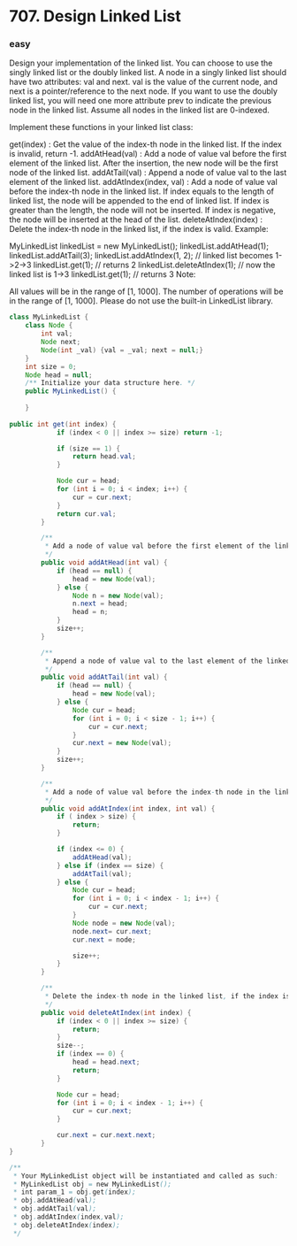 # 707. Design Linked List
### easy
Design your implementation of the linked list. You can choose to use the singly linked list or the doubly linked list. A node in a singly linked list should have two attributes: val and next. val is the value of the current node, and next is a pointer/reference to the next node. If you want to use the doubly linked list, you will need one more attribute prev to indicate the previous node in the linked list. Assume all nodes in the linked list are 0-indexed.

Implement these functions in your linked list class:

get(index) : Get the value of the index-th node in the linked list. If the index is invalid, return -1.
addAtHead(val) : Add a node of value val before the first element of the linked list. After the insertion, the new node will be the first node of the linked list.
addAtTail(val) : Append a node of value val to the last element of the linked list.
addAtIndex(index, val) : Add a node of value val before the index-th node in the linked list. If index equals to the length of linked list, the node will be appended to the end of linked list. If index is greater than the length, the node will not be inserted. If index is negative, the node will be inserted at the head of the list.
deleteAtIndex(index) : Delete the index-th node in the linked list, if the index is valid.
Example:

MyLinkedList linkedList = new MyLinkedList();
linkedList.addAtHead(1);
linkedList.addAtTail(3);
linkedList.addAtIndex(1, 2);  // linked list becomes 1->2->3
linkedList.get(1);            // returns 2
linkedList.deleteAtIndex(1);  // now the linked list is 1->3
linkedList.get(1);            // returns 3
Note:

All values will be in the range of [1, 1000].
The number of operations will be in the range of [1, 1000].
Please do not use the built-in LinkedList library.

```Java
class MyLinkedList {
    class Node {
        int val;
        Node next;
        Node(int _val) {val = _val; next = null;}
    }
    int size = 0;
    Node head = null;
    /** Initialize your data structure here. */
    public MyLinkedList() {
        
    }
    
public int get(int index) {
            if (index < 0 || index >= size) return -1;

            if (size == 1) {
                return head.val;
            }

            Node cur = head;
            for (int i = 0; i < index; i++) {
                cur = cur.next;
            }
            return cur.val;
        }

        /**
         * Add a node of value val before the first element of the linked list. After the insertion, the new node will be the first node of the linked list.
         */
        public void addAtHead(int val) {
            if (head == null) {
                head = new Node(val);
            } else {
                Node n = new Node(val);
                n.next = head;
                head = n;
            }
            size++;
        }

        /**
         * Append a node of value val to the last element of the linked list.
         */
        public void addAtTail(int val) {
            if (head == null) {
                head = new Node(val);
            } else {
                Node cur = head;
                for (int i = 0; i < size - 1; i++) {
                    cur = cur.next;
                }
                cur.next = new Node(val);
            }
            size++;
        }

        /**
         * Add a node of value val before the index-th node in the linked list. If index equals to the length of linked list, the node will be appended to the end of linked list. If index is greater than the length, the node will not be inserted.
         */
        public void addAtIndex(int index, int val) {
            if ( index > size) {
                return;
            }

            if (index <= 0) {
                addAtHead(val);
            } else if (index == size) {
                addAtTail(val);
            } else {
                Node cur = head;
                for (int i = 0; i < index - 1; i++) {
                    cur = cur.next;
                }
                Node node = new Node(val);
                node.next= cur.next;
                cur.next = node;

                size++;
            }
        }

        /**
         * Delete the index-th node in the linked list, if the index is valid.
         */
        public void deleteAtIndex(int index) {
            if (index < 0 || index >= size) {
                return;
            }
            size--;
            if (index == 0) {
                head = head.next;
                return;
            }

            Node cur = head;
            for (int i = 0; i < index - 1; i++) {
                cur = cur.next;
            }

            cur.next = cur.next.next;
        }
}

/**
 * Your MyLinkedList object will be instantiated and called as such:
 * MyLinkedList obj = new MyLinkedList();
 * int param_1 = obj.get(index);
 * obj.addAtHead(val);
 * obj.addAtTail(val);
 * obj.addAtIndex(index,val);
 * obj.deleteAtIndex(index);
 */
```